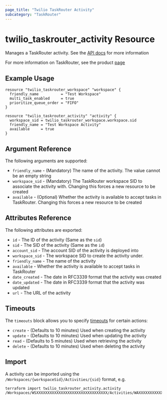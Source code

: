 ```yaml
---
page_title: "Twilio TaskRouter Activity"
subcategory: "TaskRouter"
---
```


# twilio_taskrouter_activity Resource

Manages a TaskRouter activity. See the [API docs](https://www.twilio.com/docs/taskrouter/api/activity) for more information

For more information on TaskRouter, see the product [page](https://www.twilio.com/taskrouter)

## Example Usage

```hcl
resource "twilio_taskrouter_workspace" "workspace" {
  friendly_name          = "Test Workspace"
  multi_task_enabled     = true
  prioritize_queue_order = "FIFO"
}

resource "twilio_taskrouter_activity" "activity" {
  workspace_sid = twilio_taskrouter_workspace.workspace.sid
  friendly_name = "Test Workspace Activity"
  available     = true
}
```

## Argument Reference

The following arguments are supported:

- `friendly_name` - (Mandatory) The name of the activity. The value cannot be an empty string
- `workspace_sid` - (Mandatory) The TaskRouter workspace SID to associate the activity with. Changing this forces a new resource to be created
- `available` - (Optional) Whether the activity is available to accept tasks in TaskRouter. Changing this forces a new resource to be created

## Attributes Reference

The following attributes are exported:

- `id` - The ID of the activity (Same as the `sid`)
- `sid` - The SID of the activity (Same as the `id`)
- `account_sid` - The account SID of the activity is deployed into
- `workspace_sid` - The workspace SID to create the activity under.
- `friendly_name` - The name of the activity
- `available` - Whether the activity is available to accept tasks in TaskRouter
- `date_created` - The date in RFC3339 format that the activity was created
- `date_updated` - The date in RFC3339 format that the activity was updated
- `url` - The URL of the activity

## Timeouts

The `timeouts` block allows you to specify [timeouts](https://www.terraform.io/docs/configuration/resources.html#timeouts) for certain actions:

- `create` - (Defaults to 10 minutes) Used when creating the activity
- `update` - (Defaults to 10 minutes) Used when updating the activity
- `read` - (Defaults to 5 minutes) Used when retrieving the activity
- `delete` - (Defaults to 10 minutes) Used when deleting the activity

## Import

A activity can be imported using the `/Workspaces/{workspaceSid}/Activities/{sid}` format, e.g.

```shell
terraform import twilio_taskrouter_activity.activity /Workspaces/WSXXXXXXXXXXXXXXXXXXXXXXXXXXXXXXXX/Activities/WAXXXXXXXXXXXXXXXXXXXXXXXXXXXXXXXX
```
